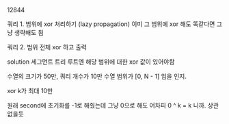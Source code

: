 12844

쿼리 1.
범위에 xor 처리하기 (lazy propagation)
이미 그 범위에 xor 해도 똑같다면 그냥 생략해도 됨

쿼리 2.
범위 전체 xor 하고 출력

solution
세그먼트 트리 루트엔 해당 범위에 대한 xor 값이 있어야함

수열의 크기가 50만, 쿼리 개수가 10만
수열 범위가 [0, N - 1] 임을 인지.

xor k가 최대 10만

원래 second에 초기화를 -1로 해줬는데
그냥 0으로 해도 어차피
0 ^ k = k 니까.
상관없을듯

